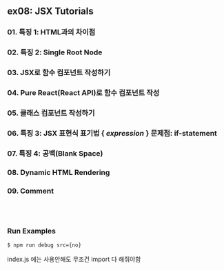 ## ex08: JSX Tutorials

### 01. 특징 1: HTML과의 차이점
### 02. 특징 2: Single Root Node
### 03. JSX로 함수 컴포넌트 작성하기
### 04. Pure React(React API)로 함수 컴포넌트 작성
### 05. 클래스 컴포넌트 작성하기
### 06. 특징 3: JSX 표현식 표기법 { _expression_ } 문제점: if-statement
### 07. 특징 4: 공백(Blank Space)
### 08. Dynamic HTML Rendering
### 09. Comment

<br/><br/>

### Run Examples

```bash
$ npm run debug src={no}
```

index.js 에는 사용안해도 무조건 import 다 해줘야함